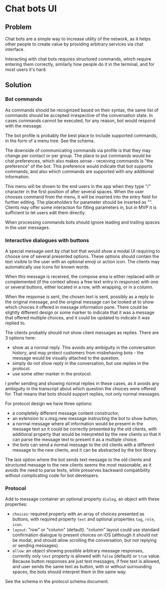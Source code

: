 # Chat bots UI

## Problem

Chat bots are a simple way to increase utility of the network, as it helps other people to create value by providing arbitrary services via chat interface.

Interacting with chat bots requires structured commands, which require entering them correctly, similarly how people do it in the terminal, and for most users it's hard.

## Solution

### Bot commands

As commands should be recognized based on their syntax, the same list of commands should be accepted irrespective of the conversation state. In cases commands cannot be executed, for any reason, bot would respond with the message.

The bot profile is probably the best place to include supported commands, in the form of a menu tree. See the schema.

The downside of communicating commands via profile is that they may change per contact or per group. The place to put commands would be chat preferences, which also makes sense - receiving commands is "the preference" of the bot. This preference would indicate that bot supports commands, and also which commands are supported with any additional information.

This menu will be shown to the end users in the app when they type "/" character in the first position of after several spaces. When the user chooses command from the menu, it will be inserted into the entry field for further editing. The placeholders for parameter should be inserted as "<name>". Clients may offer some interaction for filling parameters in, but in MVP it is sufficient to let users edit them directly.

When processing commands bots should ignore leading and trailing spaces in the user messages.

### Interactive dialogues with buttons

A special message sent by chat bot that would show a modal UI requiring to choose one of several presented options. These options should contain the text visible to the user with an optional emoji or action icon. The clients may automatically use icons for known words.

When this message is received, the compose area is either replaced with or complemented (if the context allows a free text entry in response) with one or several buttons, either located in a row, with wrapping, or in a column.

When the response is sent, the chosen text is sent, possibly as a reply to the original message, and the original message can be looked at to show which choices it offered in message information pane. There could be slightly different design or some marker to indicate that it was a message that offered multiple choices, and it could be updated to indicate it was replied to.

The clients probably should not show client messages as replies. There are 3 options here:
- show as a normal reply. This avoids any ambiguity in the conversation history, and may protect customers from misbehaving bots - the message would be visually attached to the question.
- simply do not show reply in the conversation, but use replies in the protocol.
- use some other marker in the protocol.

I prefer sending and showing normal replies in these cases, as it avoids any ambiguity in the transcript about which question the choices were offered for. That means that bots should support replies, not only normal messages.

For protocol design we have three options:
- a completely different message content constructor,
- an extension to x.msg.new message instructing the bot to show button,
- a normal message where all information would be present in the message text so it could be correctly presented by the old clients, with additional property that would be interpreted by the new clients so that it can parse the message text to present it as a multiple choice.
- the bots can send a normal message to the old clients with a different message to the new clients, and it can be abstracted by the bot library.

The last option where the bot sends text message to the old clients and structured message to the new clients seems the most reasonable, as it avoids the need to parse texts, while preserves backward compatibility without complicating code for bot developers.

### Protocol

Add to message container an optional property `dialog`, an object with these properties:

- `choices`: required property with an array of choices presented as buttons, with required property `text` and optional properties `tag`, `role`, `icon`.
- `layout`: "row" or "column" (default). "column" layout could use standard confirmation dialogue to present choices on iOS (although it should not be modal, and should allow scrolling the conversation, but not replying or sending messages).
- `allow`: an object showing possible arbitrary message responses, currently only `text` property is allowed with `false` (default) or `true` value. Because button responses are just text messages, if free text is allowed, and user sends the same text as button, with or without surrounding spaces, the bots should interpret them in the same way.

See the schema in the protocol schema document.
